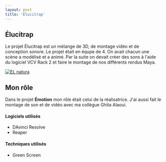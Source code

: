 ```yaml
---
layout: post
title: 'Élucitrap'
---
```





## Élucitrap ##

Le projet Élucitrap est un mélange de 3D, de montage vidéo et de conception sonore. Le projet était en équpe de 4. On avait chacun une scène a modélisé et a animé. Par la suite on devait créer des sons à l'aide du logiciel VCV Rack 2 et faire le montage de nos différents rendus Maya.

[![EL natura](http://img.youtube.com/vi/AXPsNn52qlw/0.jpg)](https://www.youtube.com/watch?v=AXPsNn52qlw&feature=youtu.be)



## Mon rôle ##

Dans le projet **Émotion** mon rôle était celui de la réalisatrice. J'ai aussi fait le montage de son et de vidéo avec ma collègue Ghita Alaoui.




#### Logiciels utilisés ####

- DAvinci Resolve
- Reaper


#### Techniques utilisés  ####

- Green Screen

